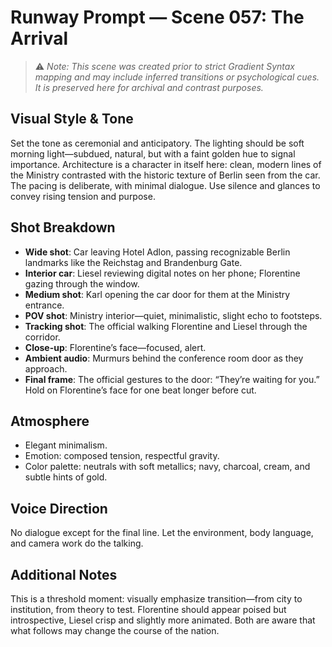 # Runway Prompt — Scene 057: The Arrival

> ⚠️ *Note: This scene was created prior to strict Gradient Syntax mapping and may include inferred transitions or psychological cues. It is preserved here for archival and contrast purposes.*

## Visual Style & Tone
Set the tone as ceremonial and anticipatory. The lighting should be soft morning light—subdued, natural, but with a faint golden hue to signal importance. Architecture is a character in itself here: clean, modern lines of the Ministry contrasted with the historic texture of Berlin seen from the car. The pacing is deliberate, with minimal dialogue. Use silence and glances to convey rising tension and purpose.

## Shot Breakdown
- **Wide shot**: Car leaving Hotel Adlon, passing recognizable Berlin landmarks like the Reichstag and Brandenburg Gate.
- **Interior car**: Liesel reviewing digital notes on her phone; Florentine gazing through the window.
- **Medium shot**: Karl opening the car door for them at the Ministry entrance.
- **POV shot**: Ministry interior—quiet, minimalistic, slight echo to footsteps.
- **Tracking shot**: The official walking Florentine and Liesel through the corridor.
- **Close-up**: Florentine’s face—focused, alert.
- **Ambient audio**: Murmurs behind the conference room door as they approach.
- **Final frame**: The official gestures to the door: “They’re waiting for you.” Hold on Florentine’s face for one beat longer before cut.

## Atmosphere
- Elegant minimalism.
- Emotion: composed tension, respectful gravity.
- Color palette: neutrals with soft metallics; navy, charcoal, cream, and subtle hints of gold.

## Voice Direction
No dialogue except for the final line. Let the environment, body language, and camera work do the talking.

## Additional Notes
This is a threshold moment: visually emphasize transition—from city to institution, from theory to test. Florentine should appear poised but introspective, Liesel crisp and slightly more animated. Both are aware that what follows may change the course of the nation.
